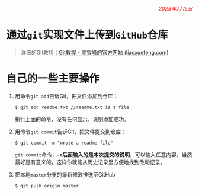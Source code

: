 <p style="text-align:right;color:red;font-style:italic" >2023年7月5日</p>

# 通过`git`实现文件上传到`GitHub`仓库

> 详细的Git教程：[Git教程 - 廖雪峰的官方网站 (liaoxuefeng.com)](https://www.liaoxuefeng.com/wiki/896043488029600)

# 自己的一些主要操作

1. 用命令`git add`告诉Git，把文件添加到仓库：

   ```
   $ git add readme.txt //readme.txt is a file
   ```

   执行上面的命令，没有任何显示，说明添加成功。

2. 用命令`git commit`告诉Git，把文件提交到仓库：

   ```
   $ git commit -m "wrote a readme file"
   ```

   `git commit`命令，**`-m`后面输入的是本次提交的说明**，可以输入任意内容，当然最好是有意义的，这样你就能从历史记录里方便地找到改动记录。

3. 把本地`master`分支的最新修改推送至GitHub

   ```
   $ git push origin master
   ```

   
   
   
   